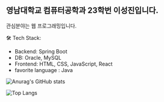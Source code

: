 ## 영남대학교 컴퓨터공학과 23학번 이성진입니다.

관심분야는 웹 프로그래밍입니다.

🛠️ Tech Stack:
- Backend: Spring Boot
- DB: Oracle, MySQL
- Frontend: HTML, CSS, JavaScript, React
- favorite language : Java

<!--깃허브 활용수-->
![Anurag's GitHub stats](https://github-readme-stats.vercel.app/api?username=SeongJiness&show_icons=true&theme=radical)

<!--주 언어-->
![Top Langs](https://github-readme-stats.vercel.app/api/top-langs/?username=SeongJiness&layout=compact)
